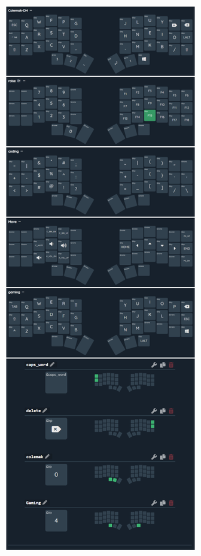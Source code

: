 
![Screenshot](colemak.png)
![Screenshot](layer1.png)
![Screenshot](layer2.png)
![Screenshot](layer3.png)
![Screenshot](layer4.png)
![Screenshot](combos.png)

[keymap-editor]:https://github.com/nickcoutsos/keymap-editor
[keymap-layout-tools]:https://nickcoutsos.github.io/keymap-layout-tools/
[`config/corne.keymap`]:config/corne.keymap
[`config/corne.json`]:config/corne.json
[template]:https://github.com/nickcoutsos/keymap-editor-demo-crkbd/generate
